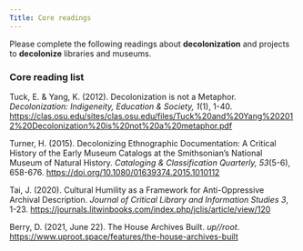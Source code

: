 ```yaml
---
Title: Core readings
---
```

Please complete the following readings about **decolonization** and projects to **decolonize** libraries and museums.

### Core reading list

Tuck, E. & Yang, K. (2012). Decolonization is not a Metaphor. *Decolonization: Indigeneity, Education & Society, 1*(1), 1-40. <https://clas.osu.edu/sites/clas.osu.edu/files/Tuck%20and%20Yang%202012%20Decolonization%20is%20not%20a%20metaphor.pdf> 

Turner, H. (2015). Decolonizing Ethnographic Documentation: A Critical History of the Early Museum Catalogs at the Smithsonian’s National Museum of Natural History. *Cataloging & Classification Quarterly, 53*(5-6), 658-676. <https://doi.org/10.1080/01639374.2015.1010112>

Tai, J. (2020). Cultural Humility as a Framework for Anti-Oppressive Archival Description. *Journal of Critical Library and Information Studies 3*, 1-23. <https://journals.litwinbooks.com/index.php/jclis/article/view/120>

Berry, D. (2021, June 22). The House Archives Built. *up//root*. <https://www.uproot.space/features/the-house-archives-built>
